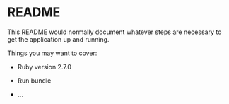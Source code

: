 # README

This README would normally document whatever steps are necessary to get the
application up and running.

Things you may want to cover:

* Ruby version 2.7.0

* Run bundle

* ...
